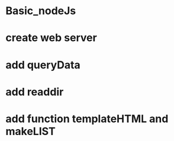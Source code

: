 # Basic_nodeJs

# create web server

# add queryData

# add readdir

# add function templateHTML and makeLIST